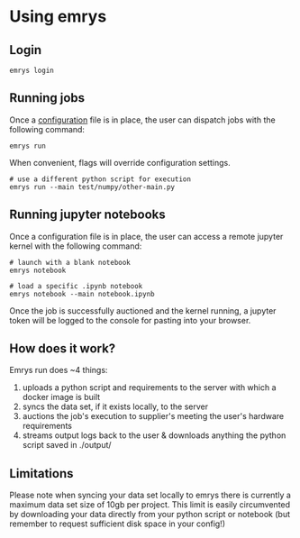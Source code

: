 # Using emrys

## Login

    emrys login

## Running jobs

Once a [configuration](/docs/users/config) file is in place, the user can dispatch jobs with the following command:

    emrys run

When convenient, flags will override configuration settings.

    # use a different python script for execution
    emrys run --main test/numpy/other-main.py

## Running jupyter notebooks

Once a configuration file is in place, the user can access a remote jupyter kernel with the following command:

    # launch with a blank notebook
    emrys notebook

    # load a specific .ipynb notebook
    emrys notebook --main notebook.ipynb

Once the job is successfully auctioned and the kernel running, a jupyter token will be logged to the console for pasting into your browser.

## How does it work?

Emrys run does ~4 things:

1. uploads a python script and requirements to the server with which a docker image is built
2. syncs the data set, if it exists locally, to the server
3. auctions the job's execution to supplier's meeting the user's hardware requirements
4. streams output logs back to the user & downloads anything the python script saved in ./output/

## Limitations

Please note when syncing your data set locally to emrys there is currently a maximum data set size of 10gb per project.
This limit is easily circumvented by downloading your data directly from your python script or notebook (but remember to request sufficient disk 
space in your config!)
